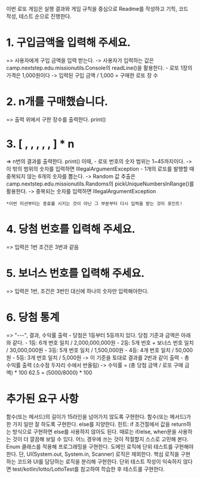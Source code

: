 이번 로또 게임은 실행 결과와 게임 규칙을 중심으로
Readme를 작성하고 기힉, 코드 작성, 테스트 순으로 진행한다.

# 1. 구입금액을 입력해 주세요.
=> 사용자에게 구입 금액을 입력 받는다.
    -> 사용자가 입력하는 값은 
       camp.nextstep.edu.missionutils.Console의 
       readLine()을 활용한다.
    - 로또 1장의 가격은 1,000원이다
    -> 입력된 구입 금액 / 1,000 = 구매한 로또 장 수 

# 2. n개를 구매했습니다.
=> 출력
위에서 구한 장수를 출력한다. print()

# 3. [ , , , , , ] * n
=> n번의 결과를 출력한다. print()
    이때, 
    - 로또 번호의 숫자 범위는 1~45까지이다.
        -> 이 밖의 범위의 숫자를 입력하면 IllegalArgumentException
    - 1개의 로또를 발행할 때 중복되지 않는 6개의 숫자를 뽑는다.
        -> Random 값 추출은 camp.nextstep.edu.missionutils.Randoms의 
           pickUniqueNumbersInRange()를 활용한다.
        -> 중복되는 숫자를 입력하면 IllegalArgumentException

    *이번 미션부터는 종료를 시키는 것이 아닌 그 부분부터 다시 입력을 받는 것이 포인트!

# 4. 당첨 번호를 입력해 주세요.
=> 입력은 1번 조건은 3번과 같음

# 5. 보너스 번호를 입력해 주세요.
=> 입력은 1번, 조건은 3번인 대신에 하나의 숫자만 입력해야한다.

# 6. 당첨 통계
=> "---", 결과, 수익률 출력
    - 당첨은 1등부터 5등까지 있다. 당첨 기준과 금액은 아래와 같다.
        - 1등: 6개 번호 일치 / 2,000,000,000원
        - 2등: 5개 번호 + 보너스 번호 일치 / 30,000,000원
        - 3등: 5개 번호 일치 / 1,500,000원
        - 4등: 4개 번호 일치 / 50,000원
        - 5등: 3개 번호 일치 / 5,000원
      -> 이 기준을 토대로 결과를 2번과 같이 출력
    - 총 수익률 출력 (소수점 두자리 수에서 반올림)
        -> 수익률 = (총 당첨 금액 / 로또 구매 금액) * 100
            62.5 = (5000/8000) * 100

# 추가된 요구 사항
함수(또는 메서드)의 길이가 15라인을 넘어가지 않도록 구현한다.
함수(또는 메서드)가 한 가지 일만 잘 하도록 구현한다.
else를 지양한다.
힌트: if 조건절에서 값을 return하는 방식으로 구현하면 else를 사용하지 않아도 된다.
때로는 if/else, when문을 사용하는 것이 더 깔끔해 보일 수 있다. 어느 경우에 쓰는 것이 적절할지 스스로 고민해 본다.
Enum 클래스를 적용해 프로그래밍을 구현한다.
도메인 로직에 단위 테스트를 구현해야 한다. 단, UI(System.out, System.in, Scanner) 로직은 제외한다.
핵심 로직을 구현하는 코드와 UI를 담당하는 로직을 분리해 구현한다.
단위 테스트 작성이 익숙하지 않다면 test/kotlin/lotto/LottoTest를 참고하여 학습한 후 테스트를 구현한다.